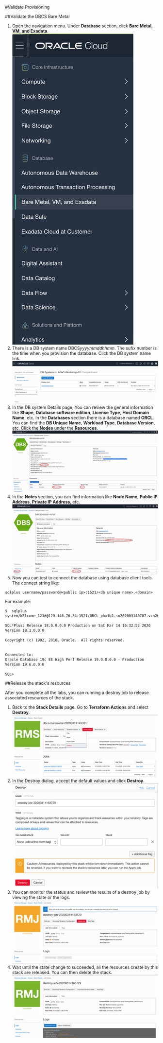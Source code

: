 

#Validate Provisioning

##Validate the DBCS Bare Metal

1. Open the navigation menu. Under **Database** section,  click **Bare Metal, VM, and Exadata**.
![](./img/image-20200314162501526.png)
2. There is a DB system name DBCS*yyyymmddhhmm*. The sufix number is the time when you provision the  database. Click the DB system name link.![image-20200314162603014](img/image-20200314162603014.png)
3. In the DB system Details page, You can review the general information like **Shape**, **Database software edition**, **License Type**, **Host Domain Name**, etc. In the **Databases** section there is a database named **ORCL**. You can find the **DB Unique Name**, **Workload Type**, **Database Version**, etc. Click the **Nodes** under the **Resources**.![image-20200314163552532](img/image-20200314163552532.png)
4. In the **Notes** section, you can find information like **Node Name**, **Public IP Address**, **Private IP Address**, etc. ![image-20200314163035219](img/image-20200314163035219.png)
5. Now you can test to connect the database using database client tools. The connect string like:

```
sqlplus username/password@<public ip>:1521/<db unique name>.<domain>
```

For example:

```
$  sqlplus system/WElcome_123#@129.146.76.34:1521/ORCL_phx1b2.sn202003140707.vcn202003140707.oraclevcn.com

SQL*Plus: Release 18.0.0.0.0 Production on Sat Mar 14 16:32:52 2020
Version 18.1.0.0.0

Copyright (c) 1982, 2018, Oracle.  All rights reserved.


Connected to:
Oracle Database 19c EE High Perf Release 19.0.0.0.0 - Production
Version 19.6.0.0.0

SQL> 
```



##Release the stack's resources

After you complete all the labs, you can running a destroy job to release associated resources of the stack. 

1. Back to the **Stack Details** page. Go to **Terraform Actions** and select **Destroy**.![image-20200314163716581](img/image-20200314163716581.png)
2. In the Destroy dialog, accept the default values and click **Destroy**.![](./img/image-20200314163748950.png)
3. You can monitor the status and review the results of a destroy job by viewing the state or the logs.![image-20200314163850212](img/image-20200314163850212.png)
4. Wait until the state change to succeeded, all the resources create by this stack are released. You can then delete the stack.![image-20200314164149588](img/image-20200314164149588.png)
